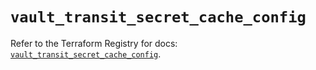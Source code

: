 # `vault_transit_secret_cache_config`

Refer to the Terraform Registry for docs: [`vault_transit_secret_cache_config`](https://registry.terraform.io/providers/hashicorp/vault/4.3.0/docs/resources/transit_secret_cache_config).
